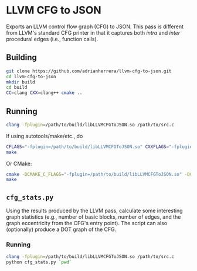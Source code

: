 # LLVM CFG to JSON

Exports an LLVM control flow graph (CFG) to JSON. This pass is different from
LLVM's standard CFG printer in that it captures both *intra* and *inter*
procedural edges (i.e., function calls).

## Building

```bash
git clone https://github.com/adrianherrera/llvm-cfg-to-json.git
cd llvm-cfg-to-json
mkdir build
cd build
CC=clang CXX=clang++ cmake ..
```

## Running

```bash
clang -fplugin=/path/to/build/libLLVMCFGToJSON.so /path/to/src.c
```

If using autotools/make/etc., do

```bash
CFLAGS="-fplugin=/path/to/build/libLLVMCFGToJSON.so" CXXFLAGS="-fplugin=/path/to/build/libLLVMCFGToJSON.so" ./configure
make
```

Or CMake:

```bash
cmake -DCMAKE_C_FLAGS="-fplugin=/path/to/build/libLLVMCFGToJSON.so" -DCMAKE_CXX_FLAGS="-fplugin=/path/to/build/libLLVMCFGToJSON.so" ...
make
```

## `cfg_stats.py`

Using the results produced by the LLVM pass, calculate some interesting graph
statistics (e.g., number of basic blocks, number of edges, and the graph
eccentricity from the CFG's entry point). The script can also (optionally)
produce a DOT graph of the CFG.

### Running

```bash
clang -fplugin=/path/to/build/libLLVMCFGToJSON.so /path/to/src.c
python cfg_stats.py `pwd`
```
